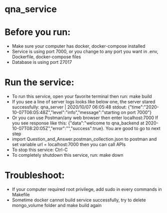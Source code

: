 # qna_service

# Before you run: 
- Make sure your computer has docker, docker-compose installed
- Service is using port 7000, or you change to any port you want in .env, Dockerfile, docker-compose files
- Database is using port 27017

# Run the service: 
- To run this service, open your favorite terminal then run: make build
- If you see a line of server logs looks like below one, the server stared successfully: 
qna_server | 2020/10/07 06:05:48 stdout: {"time":"2020-10-07T06:05:48Z","level":"info","message":"starting on port 7000"}
- Or you can use Postman/any web browser then enter localhost:7000 If you see response like this: {"data":"welcome to qna_backend at 2020-10-07T08:20:05Z","error":"","success":true}. You are good to go to next step
- import Question_and_Answer.postman_collection.json to postman and set variable url = localhost:7000 then you can call APIs 
- To stop this service: Ctrl-C
- To completely shutdown this service, run: make down

# Troubleshoot:
- If your computer required root privilege, add sudo in every commands in Makefile
- Sometime docker cannot build service successfully, try to delete mongo_volume folder and make build again

